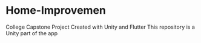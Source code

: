 # Home-Improvemen
College Capstone Project
Created with Unity and Flutter
This repository is a Unity part of the app
